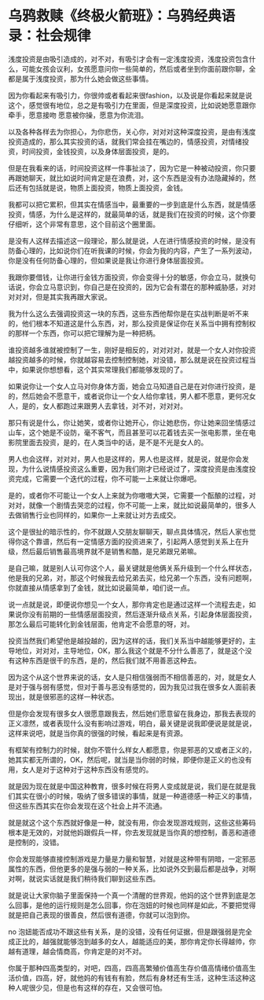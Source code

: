# 乌鸦救赎《终极火箭班》：乌鸦经典语录：社会规律

浅度投资是由吸引造成的，对不对，有吸引才会有一定浅度投资，浅度投资包含什么，可能女孩会议利，女孩愿意问你一些简单的，然后或者坐到你面前跟你聊，全都是属于浅度投资，那为什么她会做这些事情。

因为你看起来有吸引力，你很帅或者看起来很fashion，以及说是你看起来就是说这个，感觉很有地位，总之是有吸引力在里面，但是深度投资，比如说她愿意跟你牵手，愿意接吻 愿意被你操，愿意为你流泪。

以及各种各样去为你担心，为你悲伤，关心你，对对对这种深度投资，是由有浅度投资造成的，那么其实投资的话，就我们常会挂在嘴边的，情感投资，对情绪投资，时间投资，金钱投资，以及身体层面投资，是的。

但是在我看来的话，时间投资这样一件事扯淡了，因为它是一种被动投资，你只要再跟她聊天，就比如说时间肯定是在浪费，对，这个东西是没有办法隐藏掉的，然后还有包括就是说，物质上面投资，物质上面投资，金钱。

我都可以把它累积，但其实在情感当中，最重要的一步到底是什么东西，就是情感投资，情感，为什么是这样的，就最简单的话，就是我们在投资的时候，这个你要仔细听，这个非常有意思，这个目前这个圈里面。

是没有人这样去描述这一段理论，那么就是说，人在进行情感投资的时候，是没有防备心理的，比如说你们在听我课的时候，你会为我的内容，产生了一系列波动，你是没有任何防备心理的，但如果说是我让你进行身体层面投资。

我跟你要借钱，让你进行金钱方面投资，你会变得十分的敏感，你会立马，就换句话说，你会立马意识到，你自己是在投资的，因为它会有潜在的那种威胁感，对对对对对，但是其实我再跟大家说。

我为什么这么去强调投资这一块的东西，这些东西他帮你是在实战判断是听不来的，他们根本不知道这是什么东西，对，那么投资是保证你在关系当中拥有控制权的那样一个东西，你可以把它理解为是一种把柄。

谁投资越多谁就被控制了一生，刚好是相反的，对对对对，就是一个女人对你投资越投资越多的时候，你就越容易去控制控制她，对没错，那么就是说在投资过程当中，如果说你想想看，这个其实常理我们都能够发现的了。

如果说你让一个女人立马对你身体方面，她会立马知道自己是在对你进行投资，是的，然后她会不愿意干，或者说你让一个女人给你拿钱，男人都不愿意，更何况女人，是的，女人都跑过来跟男人去拿钱，对不对，对对对。

那只有说是什么，你让她笑，或者你让她开心，你让她悲伤，你让她来回坐情感过山车，这个她是不设防，毫不客气，而且甚至可以花着钱去买一张电影票，坐在电影院里面去投资，是的，在人类当中的话，是不是不光是女人的。

男人也会这样，对对对，男人也是这样的，男人也是这样，就是说，就是你会发现，为什么说情感投资这么重要，因为我们刚才已经说过了，深度投资是由浅度投资完成，它需要一个迭代的过程，你不可能一上来就让你爆吧。

是的，或者你不可能让一个女人上来就为你嗷嗷大哭，它需要一个酝酿的过程，对对对，就像一个剧情去哭恋的过程，你不可能一上来，就比如说最简单的，很多人去做销售行业也同样的，如果你一上来就让对方去成交。

这个是很扯的暗示性的，你不就跟人交朋友聊聊天，聊点具体情况，然后人家也觉得你这个靠谱，然后有一定情感方面的投资进来了，引起两人感觉到关系上在升级，然后最后销售最高境界就不是销售和酷，是兄弟跟兄弟嘛。

是自己嘛，就是别人认可你这个人，最关键就是他俩关系升级到一个什么样状态，他是我的兄弟，对，那这个时候我去给兄弟去买，给兄弟一个东西，没有问题啊，你就直接从情感拿到了金钱，就比如说最简单，咱们说一点。

说一点就是说，即便说你想见一个女人，那你肯定也是通过这样一个流程去走，如果说你没有前期的一些情感层面投资，然后逐渐升级点关系，引起身体层面投资，那怎么最后可能转化到金钱层面，他肯定不会愿意的呀，对。

投资当然我们希望他是越投越的，因为这样的话，我们关系当中越能够更好的，主导地位，对对对，主导地位，OK，那么我这个就是不分什么善恶了，就是这个没有这种东西是很干的东西，是的，然后我们就不用善恶这种去。

因为这个从这个世界来说的话，女人是只相信强弱而不相信善恶的，对，就是女人是对于强与弱有感觉，但对于善与恶没有感觉的，因为我见过我在很多女人面前表现出，就是很邪恶的这样一种状态。

但是你会发现有很多女人很愿意跟我去，然后她们愿意留在我身边，那我去表现的正义凛然，或者表现什么没有影响过游戏，明白，最关键是说我即便说是就是说，这样来说吧，就是当你真的很强的时候，看起来是有资源。

有框架有控制力的时候，就你不管什么样女人都愿意，你是邪恶的又或者正义的，她其实都无所谓的，OK，然后呢，就当是当你弱的时候，即便你是正义的也没有用，女人是对于这种对于这种东西没有感觉的。

就是因为现在就是中国这种教育，很多时候在将男人变成就是说，我们是在就是我们其实在很小的时候，吸纳了很多错误的事情，就是一种道德感一种正义的事情，但这些东西其实在你会发现在这个社会上并不流通。

就是就这个这个东西就好像是一种，就没有用，你会发现游戏规则，这些这些筹码根本是无效的，对就他妈跟假兵一样，你去发现就是当你真的想控制，善恶和道德是控制的，没错。

你会发现能够直接控制游戏是力量是力量和智慧，对就是这种带有阴暗，一定邪恶属性的东西，但他更多的是强与弱的一种关系，比如说外交到最后都是战争，对啊对啊，就说实话就是我们稍待我们聊到这些东西。

就是说让大家你脑子里面保持一个真一个清醒的世界观，他妈的这个世界到底是怎么回事，是他的运行规则是怎么回事，你在泡妞的时候也同样是如此，不要把觉得就是把自己表现的很善良，然后很有道德，你就可以泡到你。

no 泡妞能否成功不跟这些有关系，是的没错，没有任何证据，但是跟强弱是完全成正比的，越强就能够泡到越多的女人，越能适应的美，那你肯定你长得越帅，你越有道理，越会情商高，你肯定是的对不对。

你属于那种四高类型的，对吧，四高，四高高繁殖价值高生存价值高情绪价值高生活价值，四高，好，就他妈的有钱有有脸，然后有身材还有生活，这种生活这种这种人呢很少见，但是也有这样的存在，又会很可怕。

